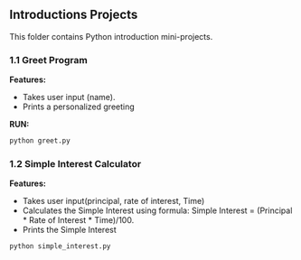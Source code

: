 ## Introductions Projects 

This folder contains Python introduction mini-projects.

### 1.1 Greet Program
**Features:**
- Takes user input (name).
- Prints a personalized greeting

**RUN:**
```bash
python greet.py
```

### 1.2 Simple Interest Calculator

**Features:**
- Takes user input(principal, rate of interest, Time)
- Calculates the Simple Interest using formula: Simple Interest = (Principal * Rate of Interest * Time)/100.
- Prints the Simple Interest

```bash
python simple_interest.py
```